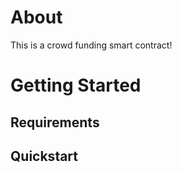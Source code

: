 # About

This is a crowd funding smart contract!

# Getting Started

## Requirements

## Quickstart

